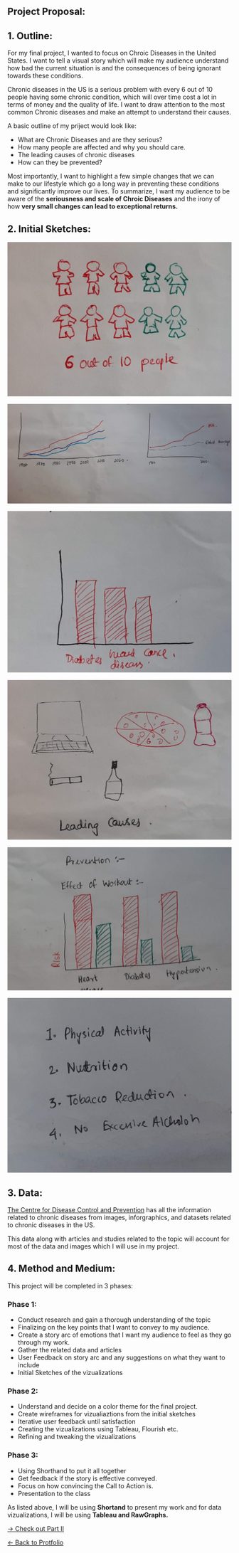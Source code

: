 ## Project Proposal: 

## 1. Outline: 

For my final project, I wanted to focus on Chroic Diseases in the United States. I want to tell a visual story which will make my audience understand how bad the current situation is and the consequences of being ignorant towards these conditions.

Chronic diseases in the US is a serious problem with every 6 out of 10 people having some chronic condition, which will over time cost a lot in terms of money and the quality of life. I want to draw attention to the most common Chronic diseases and make an attempt to understand their causes. 

A basic outline of my priject would look like:

* What are Chronic Diseases and are they serious?
* How many people are affected and why you should care.
* The leading causes of chronic diseases
* How can they be prevented?

Most importantly, I want to highlight a few simple changes that we can make to our lifestyle which go a long way in preventing these conditions and significantly improve our lives. 
To summarize, I want my audience to be aware of the **seriousness and scale of Chroic Diseases** and the irony of how **very small changes can lead to exceptional returns.** 



## 2. Initial Sketches: 

![](/proposal_1.jpg)

![](/proposal_2.jpg)

![](/proposal_3.jpg)

![](/proposal_4.jpg)

![](/proposal_5.jpg)

![](/proposal_6.jpg)

## 3. Data: 

[The Centre for Disease Control and Prevention](https://www.cdc.gov/chronicdisease/index.htm) has all the information related to chronic diseases from images, inforgraphics, and datasets related to chronic diseases in the US. 

This data along with articles and studies related to the topic will account for most of the data and images which I will use in my project. 

## 4. Method and Medium: 

This project will be completed in 3 phases: 

### Phase 1: 

  * Conduct research and gain a thorough understanding of the topic
  * Finalizing on the key points that I want to convey to my audience. 
  * Create a story arc of emotions that I want my audience to feel as they go through my work.
  * Gather the related data and articles 
  * User Feedback on story arc and any suggestions on what they want to include
  * Initial Sketches of the vizualizations

### Phase 2:
  * Understand and decide on a color theme for the final project. 
  * Create wireframes for vizualiaztions from the initial sketches
  * Iterative user feedback until satisfaction
  * Creating the vizualizations using Tableau, Flourish etc. 
  * Refining and tweaking the vizualizations
  
###  Phase 3:
 * Using Shorthand to put it all together
 * Get feedback if the story is effective conveyed. 
 * Focus on how convincing the Call to Action is. 
 * Presentation to the class
 
 
As listed above, I will be using **Shortand** to present my work and for data vizualizations, I will be using **Tableau and RawGraphs.**

[-> Check out Part II](/Final_Project_PartII.md)

[<- Back to Protfolio](/README.md)
